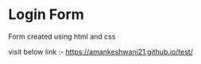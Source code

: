 # Login Form
Form created using html and css 

visit below link :-
https://amankeshwani21.github.io/test/
